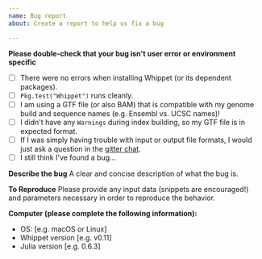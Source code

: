 ```yaml
---
name: Bug report
about: Create a report to help us fix a bug

---
```


**Please double-check that your bug isn't user error or environment specific**
- [ ]  There were no errors when installing Whippet (or its dependent packages). 
- [ ]  `Pkg.test("Whippet")` runs cleanly.
- [ ]  I am using a GTF file (or also BAM) that is compatible with my genome build and sequence names (e.g. Ensembl vs. UCSC names)!
- [ ]  I didn't have any `Warnings` during index building, so my GTF file is in expected format.
- [ ]  If I was simply having trouble with input or output file formats, I would just ask a question in the [gitter chat](https://gitter.im/Whippet-jl/Lobby).
- [ ]  I still think I've found a bug...

**Describe the bug**
A clear and concise description of what the bug is.

**To Reproduce**
Please provide any input data (snippets are encouraged!) and parameters necessary in order to reproduce the behavior.

**Computer (please complete the following information):**
 - OS: [e.g. macOS or Linux]
 - Whippet version [e.g. v0.11]
 - Julia version [e.g. 0.6.3]
